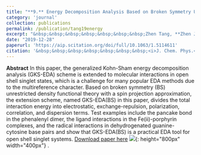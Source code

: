 ```yaml
---
title: "**9.** Energy Decomposition Analysis Based on Broken Symmetry Unrestricted Density Functional Theory"
category: 'journal'
collection: publications
permalink: /publication/tang19energy
excerpt: "&nbsp;&nbsp;&nbsp;&nbsp;&nbsp;&nbsp;&nbsp;Zhen Tang, **Zhen Jiang**, Hongjiang Chen, Peifeng Su, and Wei Wu"
date: "2019-12-28"
paperurl: 'https://aip.scitation.org/doi/full/10.1063/1.5114611'
citation: '&nbsp;&nbsp;&nbsp;&nbsp;&nbsp;&nbsp;&nbsp;<i>J. Chem. Phys.</i> 151 (24), 244106 (2019)'
---
```

**Abstract** In this paper, the generalized Kohn-Sham energy decomposition analysis (GKS-EDA) scheme is extended to molecular interactions in open shell singlet states, which is a challenge for many popular EDA methods due to the multireference character. Based on broken symmetry (BS) unrestricted density functional theory with a spin projection approximation, the extension scheme, named GKS-EDA(BS) in this paper, divides the total interaction energy into electrostatic, exchange-repulsion, polarization, correlation, and dispersion terms. Test examples include the pancake bond in the phenalenyl dimer, the ligand interactions in the Fe(ii)-porphyrin complexes, and the radical interactions in dehydrogenated guanine-cytosine base pairs and show that GKS-EDA(BS) is a practical EDA tool for open shell singlet systems.
[Download paper here](https://github.com/ZhenJiang16/personal/tree/master/files/tang19energy.pdf)
![]({{site.baseurl}}/images/tang19energy.jpg){: height="800px" width="400px"} .

